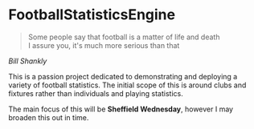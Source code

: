 # FootballStatisticsEngine

> Some people say that football is a matter of life and death\
> I assure you, it's much more serious than that

_Bill Shankly_

This is a passion project dedicated to demonstrating and deploying a variety of football statistics. 
The initial scope of this is around clubs and fixtures rather than individuals and playing statistics.

The main focus of this will be **Sheffield Wednesday**, however I may broaden this out in time.
